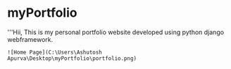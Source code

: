 # myPortfolio

 '''Hii, This is my personal portfolio website developed using python django webframework.

    ![Home Page](C:\Users\Ashutosh Apurva\Desktop\myPortfolio\portfolio.png)
